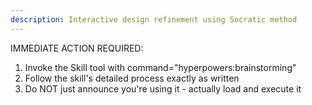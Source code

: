 ```yaml
---
description: Interactive design refinement using Socratic method
---
```


IMMEDIATE ACTION REQUIRED:

1. Invoke the Skill tool with command="hyperpowers:brainstorming"
2. Follow the skill's detailed process exactly as written
3. Do NOT just announce you're using it - actually load and execute it
